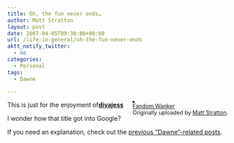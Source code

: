 ```yaml
---
title: Oh, the fun never ends…
author: Matt Stratton
layout: post
date: 2007-04-05T09:30:00+00:00
url: /life-in-general/oh-the-fun-never-ends
aktt_notify_twitter:
  - no
categories:
  - Personal
tags:
  - Dawne

---
```

<div style="float:right;margin-left:10px;margin-bottom:10px;">
  <a title="photo sharing" href="https://www.flickr.com/photos/mugsy/447223539/"><img style="border:2px solid #000000;" src="https://farm1.static.flickr.com/220/447223539_650d595835_m.jpg" alt="" /></a><br /> <span style="font-size:.9em;margin-top:0;"> <a href="https://www.flickr.com/photos/mugsy/447223539/">Fandom Wanker</a><br /> Originally uploaded by <a href="https://www.flickr.com/people/mugsy/">Matt Stratton</a>. </span>
</div>

This is just for the enjoyment of[**divajess**][1]

I wonder how that title got into Google?

If you need an explanation, check out the [previous &#8220;Dawne&#8221;-related posts][2].

 [1]: https://divajess.livejournal.com/
 [2]: /tags/dawne/